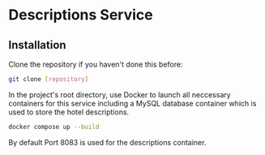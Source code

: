 # Descriptions Service

## Installation
Clone the repository if you haven't done this before:
```bash
git clone [repository]
```
In the project's root directory, use Docker to launch all neccessary containers for this service including a MySQL database container which is used to store the hotel descriptions.
```bash
docker compose up --build
```

By default Port 8083 is used for the descriptions container.